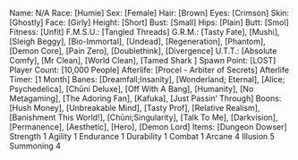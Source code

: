 Name: N/A
Race: [Humie]
Sex: [Female]
Hair: [Brown]
Eyes: [Crimson]
Skin: [Ghostly]
Face: [Girly]
Height: [Short]
Bust: [Small]
Hips: [Plain]
Butt: [Smol]
Fitness: [Unfit]
F.M.S.U.: [Tangled Threads]
G.R.M.: [Tasty Fate], [Mushi], [Sleigh Beggy], [Bio-Immortal], [Undead], [Regeneration], [Phantom], [Demon Core], [Pain Zero], [Doublethink], [Divergence]
U.T.T.: [Absolute Comfy], [Mr Clean], [World Clean], [Tamed Shark ]
Spawn Point: [LOST]
Player Count: [10,000 People]
Afterlife: [Procel - Arbiter of Secrets]
Afterlife Timer: [1 Month]
Banes: [Dreamfall;Insanity], [Wonderland; Eternal], [Alice; Psychedelica], [Chūni Deluxe], [Off With A Bang], [Humanity], [No Metagaming], [The Adoring Fan], [Kafuka], [Just Passin’ Through]
Boons: [Hush Money], [Unbreakable Mind], [Tasty Prof], [Relative Realism], [Banishment This World!], [Chūni;Singularity], [Talk To Me], [Darkvision], [Permanence], [Aesthetic], [Hero], [Demon Lord]
Items: [Dungeon Dowser]
Strength 1
Agility 1
Endurance 1
Durability 1
Combat 1
Arcane 4
Illusion 5
Summoning 4
